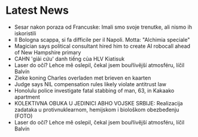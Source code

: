 # Latest News
-  Sesar nakon poraza od Francuske: Imali smo svoje trenutke, ali nismo ih iskoristili
-  Il Bologna scappa, si fa difficile per il Napoli. Motta: "Alchimia speciale"
-  Magician says political consultant hired him to create AI robocall ahead of New Hampshire primary
-  CAHN 'giải cứu' danh tiếng của HLV Kiatisuk
-  Laser do očí? Lehce mě oslepil, čekal jsem bouřlivější atmosféru, líčil Balvín
-  Zieke koning Charles overladen met brieven en kaarten
-  Judge says NIL compensation rules likely violate antitrust law
-  Honolulu police investigate fatal stabbing of man, 63, in Kakaako apartment
-  KOLEKTIVNA OBUKA U JEDINICI ABHO VOJSKE SRBIJE: Realizacija zadataka u protivnuklearnom, hemijskom i biološkom obezbeđenju (FOTO)
-  Laser do očí? Lehce mě oslepil, čekal jsem bouřlivější atmosféru, líčil Balvín
